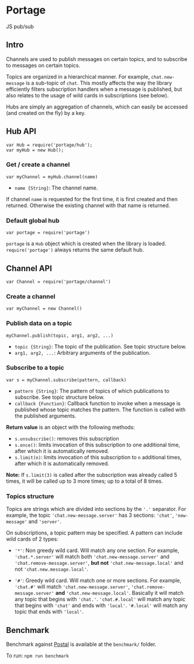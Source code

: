 # Portage

JS pub/sub

## Intro

Channels are used to publish messages on certain topics, and to subscribe
to messages on certain topics.

Topics are organized in a hierarchical manner. For example, `chat.new-message`
is a sub-topic of `chat`. This mostly affects the way the library efficiently
filters subscription handlers when a message is published, but also relates
to the usage of wild cards in subscriptions (see below).

Hubs are simply an aggregation of channels, which can easily be accessed (and
created on the fly) by a key.

## Hub API

```
var Hub = require('portage/hub');
var myHub = new Hub();
```

### Get / create a channel

`var myChannel = myHub.channel(name)`

- `name {String}`: The channel name.

If channel `name` is requested for the first time, it is first created and then
returned. Otherwise the existing channel with that name is returned.

### Default global hub

`var portage = require('portage')`

`portage` is a `Hub` object which is created when the library is loaded.
`require('portage')` always returns the same default hub.

## Channel API

`var Channel = require('portage/channel')`

### Create a channel

`var myChannel = new Channel()`

### Publish data on a topic

`myChannel.publish(topic, arg1, arg2, ...)`

- `topic {String}`: The topic of the publication. See topic structure below.
- `arg1, arg2, ...`: Arbitrary arguments of the publication.

### Subscribe to a topic

`var s = myChannel.subscribe(pattern, callback)`

- `pattern {String}`: The pattern of topics of which publications to subscribe.
   See topic structure below.
- `callback {Function}`: Callback function to invoke when a message is published
   whose topic matches the pattern. The function is called with the published
   arguments.

**Return value** is an object with the following methods:

- `s.unsubscribe()`: removes this subscription
- `s.once()`: limits invocation of this subscription to one additional time,
  after which it is automatically removed.
- `s.limit(n)`: limits invocation of this subscription to `n` additional
  times, after which it is automatically removed.

**Note:** If `s.limit(3)` is called after the subscription was already called 5
times, it will be called up to 3 more times; up to a total of 8 times.

### Topics structure

Topics are strings which are divided into sections by the `'.'` separator.
For example, the topic `'chat.new-message.server'` has 3 sections: `'chat'`,
`'new-message'` and `'server'`.

On subscriptions, a topic pattern may be specified. A pattern can include wild
cards of 2 types:

- `'*'`: Non greedy wild card. Will match any one section. For example,
  `'chat.*.server'` will match both `'chat.new-message.server'` and
  `'chat.remove-message.server'`, **but not** `'chat.new-message.local'` and
  not `'chat.new.message.local'`.

- `'#'`: Greedy wild card. Will match one or more sections. For example,
  `'chat.#'` will match `'chat.new-message.server'`,
  `'chat.remove-message.server'` **and** `'chat.new-message.local'`. Basically
  it will match any topic that begins with `'chat.'`. `'chat.#.local'` will
  match any topic that begins with `'chat'` and ends with `'local'`. `'#.local'`
  will match any topic that ends with `'local'`.

## Benchmark

Benchmark against [Postal](https://github.com/postaljs/postal.js) is available
at the `benchmark/` folder.

To run: `npm run benchmark`
